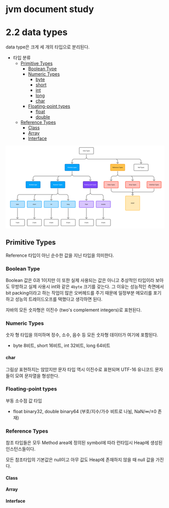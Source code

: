 # jvm document study

# 2.2 data types

data type은 크게 세 개의 타입으로 분리된다.

- 타입 분류
  - [Primitive Types](#Primitive-Types)
    - [Boolean Type](#Boolean-Type)
    - [Numeric Types](#Numeric-Types)
      - [byte](#byte)
      - [short](#short)
      - [int](#int)
      - [long](#long)
      - [char](#char)
    - [Floating-point types](#Floating-point-types)
      - [float](#float)
      - [double](#double)
  - [Reference Types](#Reference-Types)
    - [Class](#Class)
    - [Array](#Array)
    - [Interface](#Interface)

![2.2-data-types](../../images/cs/jvm/jvm-2.2-data-types.png)

## Primitive Types

Reference 타입이 아닌 순수한 값을 지닌 타입을 의미한다.

### Boolean Type

Boolean 값은 0과 1이지만 이 또한 실제 사용되는 값은 아니고 추상적인 타입이라 보아도 무방하고 실제 사용시 int와 같은 `4byte` 크기를 갖는다. 그 이유는 성능적인 측면에서 bit packing이라고 하는 작업이 많은 오버헤드를 주기 때문에 일정부분 메모리를 포기하고 성능의 트레이드오프를 택했다고 생각하면 된다.

자바의 모든 숫자형은 이진수 (two's complement integers)로 표현된다.

### Numeric Types

숫자 형 타입을 의미하며 정수, 소수, 음수 등 모든 숫자형 데이터가 여기에 포함된다.

- byte 8비트, short 16비트, int 32비트, long 64비트

#### char

그림상 표현하지는 않았지만 문자 타입 역시 이진수로 표현되며 UTF-16 유니코드 문자들이 모여 문자열을 형성한다.

### Floating-point types

부동 소수점 값 타입

- float binary32, double binary64 (부호/지수/가수 비트로 나뉨, NaN/∞/±0 존재)

### Reference Types

참조 타입들은 모두 Method area에 정의된 symbol에 따라 런타임시 Heap에 생성된 인스턴스들이다.

모든 참조타입의 기본값은 null이고 아무 값도 Heap에 존재하지 않을 때 null 값을 가진다.

#### Class

#### Array

#### Interface
